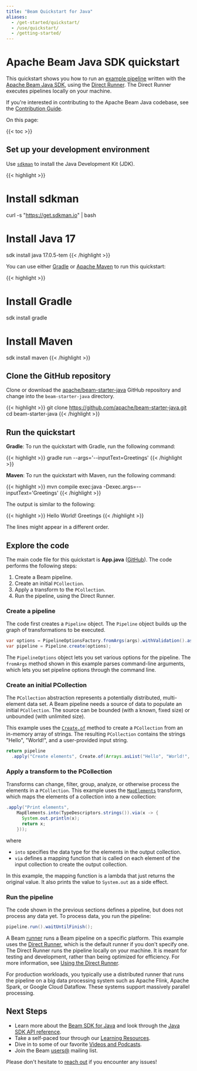 ```yaml
---
title: "Beam Quickstart for Java"
aliases:
  - /get-started/quickstart/
  - /use/quickstart/
  - /getting-started/
---
```

<!--
Licensed under the Apache License, Version 2.0 (the "License");
you may not use this file except in compliance with the License.
You may obtain a copy of the License at

http://www.apache.org/licenses/LICENSE-2.0

Unless required by applicable law or agreed to in writing, software
distributed under the License is distributed on an "AS IS" BASIS,
WITHOUT WARRANTIES OR CONDITIONS OF ANY KIND, either express or implied.
See the License for the specific language governing permissions and
limitations under the License.
-->

# Apache Beam Java SDK quickstart

This quickstart shows you how to run an
[example pipeline](https://github.com/apache/beam-starter-java) written with
the [Apache Beam Java SDK](/documentation/sdks/java), using the
[Direct Runner](/documentation/runners/direct/). The Direct Runner executes
pipelines locally on your machine.

If you're interested in contributing to the Apache Beam Java codebase, see the
[Contribution Guide](/contribute).

On this page:

{{< toc >}}

## Set up your development environment

Use [`sdkman`](https://sdkman.io/) to install the Java Development Kit (JDK).

{{< highlight >}}
# Install sdkman
curl -s "https://get.sdkman.io" | bash

# Install Java 17
sdk install java 17.0.5-tem
{{< /highlight >}}

You can use either [Gradle](https://gradle.org/) or
[Apache Maven](https://maven.apache.org/) to run this quickstart:

{{< highlight >}}
# Install Gradle
sdk install gradle

# Install Maven
sdk install maven
{{< /highlight >}}

## Clone the GitHub repository

Clone or download the
[apache/beam-starter-java](https://github.com/apache/beam-starter-java) GitHub
repository and change into the `beam-starter-java` directory.

{{< highlight >}}
git clone https://github.com/apache/beam-starter-java.git
cd beam-starter-java
{{< /highlight >}}

## Run the quickstart

**Gradle**: To run the quickstart with Gradle, run the following command:

{{< highlight >}}
gradle run --args='--inputText=Greetings'
{{< /highlight >}}

**Maven**: To run the quickstart with Maven, run the following command:

{{< highlight >}}
mvn compile exec:java -Dexec.args=--inputText='Greetings'
{{< /highlight >}}

The output is similar to the following:

{{< highlight >}}
Hello
World!
Greetings
{{< /highlight >}}

The lines might appear in a different order.

## Explore the code

The main code file for this quickstart is **App.java**
([GitHub](https://github.com/apache/beam-starter-java/blob/main/src/main/java/com/example/App.java)).
The code performs the following steps:

1. Create a Beam pipeline.
3. Create an initial `PCollection`.
3. Apply a transform to the `PCollection`.
4. Run the pipeline, using the Direct Runner.

### Create a pipeline

The code first creates a `Pipeline` object. The `Pipeline` object builds up the
graph of transformations to be executed.

```java
var options = PipelineOptionsFactory.fromArgs(args).withValidation().as(Options.class);
var pipeline = Pipeline.create(options);
```

The `PipelineOptions` object lets you set various options for the pipeline. The
`fromArgs` method shown in this example parses command-line arguments, which
lets you set pipeline options through the command line.

### Create an initial PCollection

The `PCollection` abstraction represents a potentially distributed,
multi-element data set. A Beam pipeline needs a source of data to populate an
initial `PCollection`. The source can be bounded (with a known, fixed size) or
unbounded (with unlimited size).

This example uses the
[`Create.of`](https://beam.apache.org/releases/javadoc/current/org/apache/beam/sdk/transforms/Create.html)
method to create a `PCollection` from an in-memory array of strings. The
resulting `PCollection` contains the strings "Hello", "World!", and a
user-provided input string.

```java
return pipeline
  .apply("Create elements", Create.of(Arrays.asList("Hello", "World!", inputText)))
```

### Apply a transform to the PCollection

Transforms can change, filter, group, analyze, or otherwise process the
elements in a `PCollection`. This example uses the
[`MapElements`](https://beam.apache.org/releases/javadoc/current/org/apache/beam/sdk/transforms/MapElements.html)
transform, which maps the elements of a collection into a new collection:

```java
.apply("Print elements",
    MapElements.into(TypeDescriptors.strings()).via(x -> {
      System.out.println(x);
      return x;
    }));
```

where

* `into` specifies the data type for the elements in the output collection.
* `via` defines a mapping function that is called on each element of the input
  collection to create the output collection.

In this example, the mapping function is a lambda that just returns the
original value. It also prints the value to `System.out` as a side effect.

### Run the pipeline

The code shown in the previous sections defines a pipeline, but does not
process any data yet. To process data, you run the pipeline:

```java
pipeline.run().waitUntilFinish();
```

A Beam [runner](https://beam.apache.org/documentation/basics/#runner) runs a
Beam pipeline on a specific platform. This example uses the
[Direct Runner](https://beam.apache.org/releases/javadoc/2.3.0/org/apache/beam/runners/direct/DirectRunner.html),
which is the default runner if you don't specify one. The Direct Runner runs
the pipeline locally on your machine. It is meant for testing and development,
rather than being optimized for efficiency. For more information, see
[Using the Direct Runner](https://beam.apache.org/documentation/runners/direct/).

For production workloads, you typically use a distributed runner that runs the
pipeline on a big data processing system such as Apache Flink, Apache Spark, or
Google Cloud Dataflow. These systems support massively parallel processing.

## Next Steps

* Learn more about the [Beam SDK for Java](/documentation/sdks/java/)
  and look through the
  [Java SDK API reference](https://beam.apache.org/releases/javadoc).
* Take a self-paced tour through our
  [Learning Resources](/documentation/resources/learning-resources).
* Dive in to some of our favorite
  [Videos and Podcasts](/get-started/resources/videos-and-podcasts).
* Join the Beam [users@](/community/contact-us) mailing list.

Please don't hesitate to [reach out](/community/contact-us) if you encounter any
issues!

